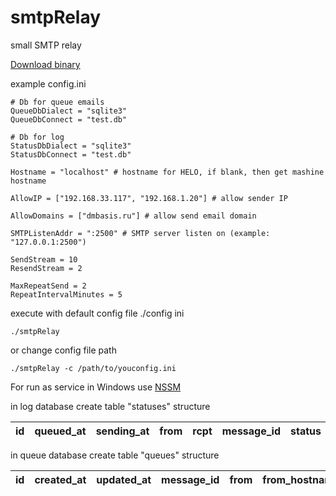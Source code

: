 # smtpRelay
small SMTP relay

[Download binary](https://github.com/Supme/smtpRelay/releases)

example config.ini
``` $ini
# Db for queue emails
QueueDbDialect = "sqlite3"
QueueDbConnect = "test.db"

# Db for log
StatusDbDialect = "sqlite3"
StatusDbConnect = "test.db"

Hostname = "localhost" # hostname for HELO, if blank, then get mashine hostname

AllowIP = ["192.168.33.117", "192.168.1.20"] # allow sender IP

AllowDomains = ["dmbasis.ru"] # allow send email domain

SMTPListenAddr = ":2500" # SMTP server listen on (example: "127.0.0.1:2500")

SendStream = 10
ResendStream = 2

MaxRepeatSend = 2
RepeatIntervalMinutes = 5
```

execute with default config file ./config ini
```
./smtpRelay
```

or change config file path
```
./smtpRelay -c /path/to/youconfig.ini
```

For run as service in Windows use [NSSM](http://nssm.cc/download)



in log database create table "statuses" structure

| id | queued_at | sending_at | from | rcpt | message_id | status |
|----|:-----------:|:------------:|:------:|:------:|:------------:|--------:|

in queue database create table "queues" structure

| id | created_at | updated_at | message_id | from | from_hostname | rcpt   | rcpt_hostname | data | repeat | later_status|
|----|:-----------:|:------------:|:------:|:------:|:------------:|:------------:|:------------:|:------------:|:------------:|--------:|
